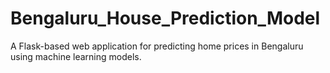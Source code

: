 # Bengaluru_House_Prediction_Model
A Flask-based web application for predicting home prices in Bengaluru using machine learning models.
